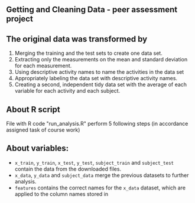 
## Getting and Cleaning Data - peer assessment project


## The original data was transformed by

1. Merging the training and the test sets to create one data set.
2. Extracting only the measurements on the mean and standard deviation for each measurement. 
3. Using descriptive activity names to name the activities in the data set
4. Appropriately labeling the data set with descriptive activity names. 
5. Creating a second, independent tidy data set with the average of each variable for each activity and each subject. 

## About R script
File with R code "run_analysis.R" perform 5 following steps (in accordance assigned task of course work)

## About variables:   
* `x_train`, `y_train`, `x_test`, `y_test`, `subject_train` and `subject_test` contain the data from the downloaded files.
* `x_data`, `y_data` and `subject_data` merge the previous datasets to further analysis.
* `features` contains the correct names for the `x_data` dataset, which are applied to the column names stored in
